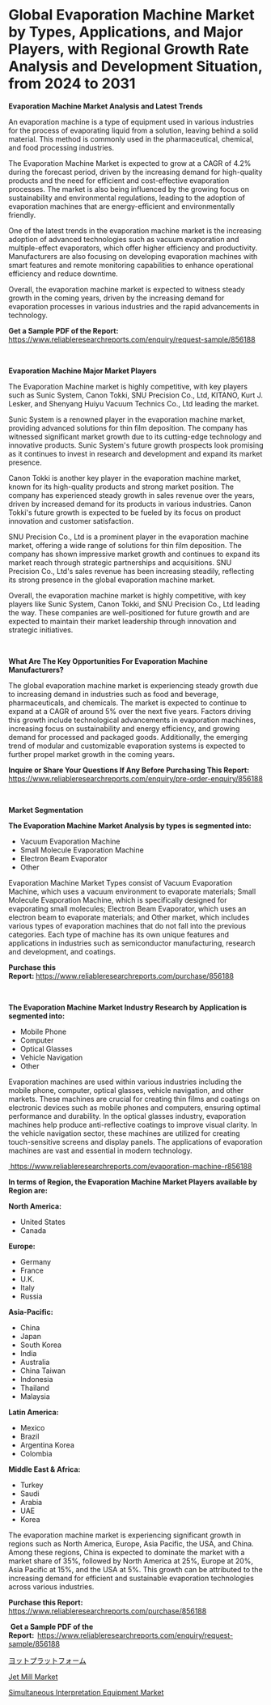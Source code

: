 <p><h1>Global Evaporation Machine Market by Types, Applications, and Major Players, with Regional Growth Rate Analysis and Development Situation, from 2024 to 2031</h1></p><p><strong>Evaporation Machine Market Analysis and Latest Trends</strong></p>
<p><p>An evaporation machine is a type of equipment used in various industries for the process of evaporating liquid from a solution, leaving behind a solid material. This method is commonly used in the pharmaceutical, chemical, and food processing industries.</p><p>The Evaporation Machine Market is expected to grow at a CAGR of 4.2% during the forecast period, driven by the increasing demand for high-quality products and the need for efficient and cost-effective evaporation processes. The market is also being influenced by the growing focus on sustainability and environmental regulations, leading to the adoption of evaporation machines that are energy-efficient and environmentally friendly.</p><p>One of the latest trends in the evaporation machine market is the increasing adoption of advanced technologies such as vacuum evaporation and multiple-effect evaporators, which offer higher efficiency and productivity. Manufacturers are also focusing on developing evaporation machines with smart features and remote monitoring capabilities to enhance operational efficiency and reduce downtime.</p><p>Overall, the evaporation machine market is expected to witness steady growth in the coming years, driven by the increasing demand for evaporation processes in various industries and the rapid advancements in technology.</p></p>
<p><strong>Get a Sample PDF of the Report:&nbsp;</strong> <a href="https://www.reliableresearchreports.com/enquiry/request-sample/856188">https://www.reliableresearchreports.com/enquiry/request-sample/856188</a></p>
<p>&nbsp;</p>
<p><strong>Evaporation Machine Major Market Players</strong></p>
<p><p>The Evaporation Machine market is highly competitive, with key players such as Sunic System, Canon Tokki, SNU Precision Co., Ltd, KITANO, Kurt J. Lesker, and Shenyang Huiyu Vacuum Technics Co., Ltd leading the market. </p><p>Sunic System is a renowned player in the evaporation machine market, providing advanced solutions for thin film deposition. The company has witnessed significant market growth due to its cutting-edge technology and innovative products. Sunic System's future growth prospects look promising as it continues to invest in research and development and expand its market presence.</p><p>Canon Tokki is another key player in the evaporation machine market, known for its high-quality products and strong market position. The company has experienced steady growth in sales revenue over the years, driven by increased demand for its products in various industries. Canon Tokki's future growth is expected to be fueled by its focus on product innovation and customer satisfaction.</p><p>SNU Precision Co., Ltd is a prominent player in the evaporation machine market, offering a wide range of solutions for thin film deposition. The company has shown impressive market growth and continues to expand its market reach through strategic partnerships and acquisitions. SNU Precision Co., Ltd's sales revenue has been increasing steadily, reflecting its strong presence in the global evaporation machine market.</p><p>Overall, the evaporation machine market is highly competitive, with key players like Sunic System, Canon Tokki, and SNU Precision Co., Ltd leading the way. These companies are well-positioned for future growth and are expected to maintain their market leadership through innovation and strategic initiatives.</p></p>
<p>&nbsp;</p>
<p><strong>What Are The Key Opportunities For Evaporation Machine Manufacturers?</strong></p>
<p><p>The global evaporation machine market is experiencing steady growth due to increasing demand in industries such as food and beverage, pharmaceuticals, and chemicals. The market is expected to continue to expand at a CAGR of around 5% over the next five years. Factors driving this growth include technological advancements in evaporation machines, increasing focus on sustainability and energy efficiency, and growing demand for processed and packaged goods. Additionally, the emerging trend of modular and customizable evaporation systems is expected to further propel market growth in the coming years.</p></p>
<p><strong>Inquire or Share Your Questions If Any Before Purchasing This Report:</strong> <a href="https://www.reliableresearchreports.com/enquiry/pre-order-enquiry/856188">https://www.reliableresearchreports.com/enquiry/pre-order-enquiry/856188</a></p>
<p>&nbsp;</p>
<p><strong>Market Segmentation</strong></p>
<p><strong>The Evaporation Machine Market Analysis by types is segmented into:</strong></p>
<p><ul><li>Vacuum Evaporation Machine</li><li>Small Molecule Evaporation Machine</li><li>Electron Beam Evaporator</li><li>Other</li></ul></p>
<p><p>Evaporation Machine Market Types consist of Vacuum Evaporation Machine, which uses a vacuum environment to evaporate materials; Small Molecule Evaporation Machine, which is specifically designed for evaporating small molecules; Electron Beam Evaporator, which uses an electron beam to evaporate materials; and Other market, which includes various types of evaporation machines that do not fall into the previous categories. Each type of machine has its own unique features and applications in industries such as semiconductor manufacturing, research and development, and coatings.</p></p>
<p><strong>Purchase this Report:&nbsp;</strong><a href="https://www.reliableresearchreports.com/purchase/856188">https://www.reliableresearchreports.com/purchase/856188</a></p>
<p>&nbsp;</p>
<p><strong>The Evaporation Machine Market Industry Research by Application is segmented into:</strong></p>
<p><ul><li>Mobile Phone</li><li>Computer</li><li>Optical Glasses</li><li>Vehicle Navigation</li><li>Other</li></ul></p>
<p><p>Evaporation machines are used within various industries including the mobile phone, computer, optical glasses, vehicle navigation, and other markets. These machines are crucial for creating thin films and coatings on electronic devices such as mobile phones and computers, ensuring optimal performance and durability. In the optical glasses industry, evaporation machines help produce anti-reflective coatings to improve visual clarity. In the vehicle navigation sector, these machines are utilized for creating touch-sensitive screens and display panels. The applications of evaporation machines are vast and essential in modern technology.</p></p>
<p><a href="https://www.reliableresearchreports.com/evaporation-machine-r856188">&nbsp;https://www.reliableresearchreports.com/evaporation-machine-r856188</a></p>
<p><strong>In terms of Region, the Evaporation Machine Market Players available by Region are:</strong></p>
<p>
    <p> <strong> North America: </strong>
        <ul>
            <li>United States</li>
            <li>Canada</li>
        </ul>
        </p> 
    <p> <strong> Europe: </strong>
        <ul>
            <li>Germany</li>
            <li>France</li>
            <li>U.K.</li>
            <li>Italy</li>
            <li>Russia</li>
        </ul>
        </p> 
    <p> <strong> Asia-Pacific: </strong>
        <ul>
            <li>China</li>
            <li>Japan</li>
            <li>South Korea</li>
            <li>India</li>
            <li>Australia</li>
            <li>China Taiwan</li>
            <li>Indonesia</li>
            <li>Thailand</li>
            <li>Malaysia</li>
        </ul>
        </p> 
    <p> <strong> Latin America: </strong>
        <ul>
            <li>Mexico</li>
            <li>Brazil</li>
            <li>Argentina Korea</li>
            <li>Colombia</li>
        </ul>
        </p> 
    <p> <strong> Middle East & Africa: </strong>
        <ul>
            <li>Turkey</li>
            <li>Saudi</li>
            <li>Arabia</li>
            <li>UAE</li>
            <li>Korea</li>
        </ul>
    </p>
    </p>
<p><p>The evaporation machine market is experiencing significant growth in regions such as North America, Europe, Asia Pacific, the USA, and China. Among these regions, China is expected to dominate the market with a market share of 35%, followed by North America at 25%, Europe at 20%, Asia Pacific at 15%, and the USA at 5%. This growth can be attributed to the increasing demand for efficient and sustainable evaporation technologies across various industries.</p></p>
<p><strong>Purchase this Report: </strong><a href="https://www.reliableresearchreports.com/purchase/856188">https://www.reliableresearchreports.com/purchase/856188</a></p>
<p>&nbsp;<strong>Get a Sample PDF of the Report:&nbsp;&nbsp;</strong><a href="https://www.reliableresearchreports.com/enquiry/request-sample/856188">https://www.reliableresearchreports.com/enquiry/request-sample/856188</a></p>
<p><strong></strong></p>
<p><p><a href="https://medium.com/@josephmiller1959/%E3%83%A8%E3%83%83%E3%83%88%E3%83%97%E3%83%A9%E3%83%83%E3%83%88%E3%83%95%E3%82%A9%E3%83%BC%E3%83%A0%E5%B8%82%E5%A0%B4-%E7%A8%AE%E9%A1%9E-%E3%82%A2%E3%83%97%E3%83%AA%E3%82%B1%E3%83%BC%E3%82%B7%E3%83%A7%E3%83%B3-%E5%9C%B0%E7%90%86%E3%81%AB%E3%82%88%E3%82%8B%E5%8C%85%E6%8B%AC%E7%9A%84%E8%A9%95%E4%BE%A1-298dfa2c17d8">ヨットプラットフォーム</a></p><p><a href="https://github.com/kosella/Market-Research-Report-List-2/blob/main/jet-mill-market.md">Jet Mill Market</a></p><p><a href="https://github.com/nathandecarvalho/Market-Research-Report-List-2/blob/main/simultaneous-interpretation-equipment-market.md">Simultaneous Interpretation Equipment Market</a></p></p>